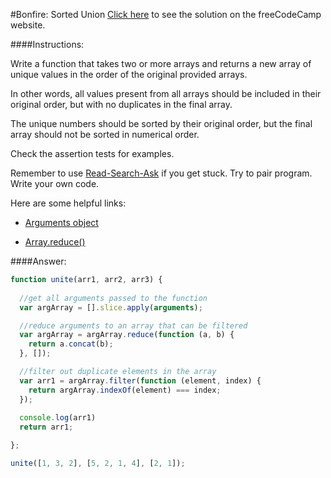 #Bonfire: Sorted Union
<a href="http://freecodecamp.com/challenges/Bonfire:%20Sorted%20Union?solution=function%20unite(arr1%2C%20arr2%2C%20arr3)%20%7B%0A%20%20%0A%20%20%2F%2Fget%20all%20arguments%20passed%20to%20the%20function%0A%20%20var%20argArray%20%3D%20%5B%5D.slice.apply(arguments)%3B%0A%0A%20%20%2F%2Freduce%20arguments%20to%20an%20array%20that%20can%20be%20filtered%0A%20%20var%20argArray%20%3D%20argArray.reduce(function%20(a%2C%20b)%20%7B%0A%20%20%20%20return%20a.concat(b)%3B%0A%20%20%7D%2C%20%5B%5D)%3B%0A%0A%20%20%2F%2Ffilter%20out%20duplicate%20elements%20in%20the%20array%0A%20%20var%20arr1%20%3D%20argArray.filter(function%20(element%2C%20index)%20%7B%0A%20%20%20%20return%20argArray.indexOf(element)%20%3D%3D%3D%20index%3B%0A%20%20%7D)%3B%0A%20%20%0A%20%20console.log(arr1)%0A%20%20return%20arr1%3B%0A%0A%7D%3B%0A%0Aunite(%5B1%2C%203%2C%202%5D%2C%20%5B5%2C%202%2C%201%2C%204%5D%2C%20%5B2%2C%201%5D)%3B" target="_blank">Click here</a> to see the solution on the freeCodeCamp website.


####Instructions:
<p class="wrappable negative-10">Write a function that takes two or more arrays and returns a new array of unique values in the order of the original provided arrays.</p><p class="wrappable negative-10">In other words, all values present from all arrays should be included in their original order, but with no duplicates in the final array.</p><p class="wrappable negative-10">The unique numbers should be sorted by their original order, but the final array should not be sorted in numerical order.</p><p class="wrappable negative-10">Check the assertion tests for examples.</p><p class="wrappable negative-10">Remember to use <a href="//github.com/FreeCodeCamp/freecodecamp/wiki/How-to-get-help-when-you-get-stuck" target="_blank">Read-Search-Ask</a> if you get stuck. Try to pair program. Write your own code.</p><div class="negative-30-bottom"><div id="MDN-links"><p class="negative-10">Here are some helpful links:</p><div class="negative-10"><ul><li><a href="https://developer.mozilla.org/en-US/docs/Web/JavaScript/Reference/Functions/arguments" target="_blank">Arguments object</a></li></ul></div><div class="negative-10"><ul><li><a href="https://developer.mozilla.org/en-US/docs/Web/JavaScript/Reference/Global_Objects/Array/Reduce" target="_blank">Array.reduce()</a></li></ul></div></div></div>


####Answer:
```javascript
function unite(arr1, arr2, arr3) {
  
  //get all arguments passed to the function
  var argArray = [].slice.apply(arguments);

  //reduce arguments to an array that can be filtered
  var argArray = argArray.reduce(function (a, b) {
    return a.concat(b);
  }, []);

  //filter out duplicate elements in the array
  var arr1 = argArray.filter(function (element, index) {
    return argArray.indexOf(element) === index;
  });
  
  console.log(arr1)
  return arr1;

};

unite([1, 3, 2], [5, 2, 1, 4], [2, 1]);
```